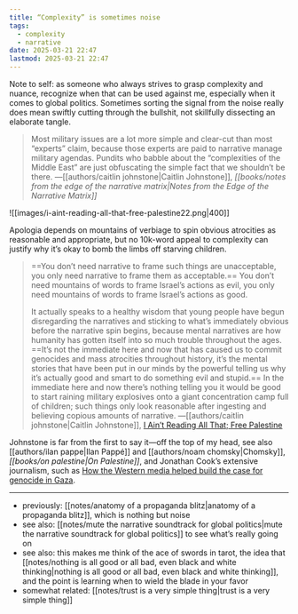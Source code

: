 ```yaml
---
title: “Complexity” is sometimes noise
tags:
  - complexity
  - narrative
date: 2025-03-21 22:47
lastmod: 2025-03-21 22:47
---
```

Note to self: as someone who always strives to grasp complexity and nuance, recognize when that can be used against me, especially when it comes to global politics. Sometimes sorting the signal from the noise really does mean swiftly cutting through the bullshit, not skillfully dissecting an elaborate tangle.

> Most military issues are a lot more simple and clear-cut than most “experts” claim, because those experts are paid to narrative manage military agendas. Pundits who babble about the “complexities of the Middle East” are just obfuscating the simple fact that we shouldn’t be there. —[[authors/caitlin johnstone|Caitlin Johnstone]], *[[books/notes from the edge of the narrative matrix|Notes from the Edge of the Narrative Matrix]]*

![[images/i-aint-reading-all-that-free-palestine22.png|400]]

Apologia depends on mountains of verbiage to spin obvious atrocities as reasonable and appropriate, but no 10k-word appeal to complexity can justify why it’s okay to bomb the limbs off starving children.

> ==You don’t need narrative to frame such things are unacceptable, you only need narrative to frame them as acceptable.== You don’t need mountains of words to frame Israel’s actions as evil, you only need mountains of words to frame Israel’s actions as good.
> 
> It actually speaks to a healthy wisdom that young people have begun disregarding the narratives and sticking to what’s immediately obvious before the narrative spin begins, because mental narratives are how humanity has gotten itself into so much trouble throughout the ages. ==It’s not the immediate here and now that has caused us to commit genocides and mass atrocities throughout history, it’s the mental stories that have been put in our minds by the powerful telling us why it’s actually good and smart to do something evil and stupid.== In the immediate here and now there’s nothing telling you it would be good to start raining military explosives onto a giant concentration camp full of children; such things only look reasonable after ingesting and believing copious amounts of narrative. —[[authors/caitlin johnstone|Caitlin Johnstone]], [I Ain’t Reading All That; Free Palestine](https://caitlinjohnstone.com.au/2024/06/15/i-aint-reading-all-that-free-palestine/)

Johnstone is far from the first to say it—off the top of my head, see also [[authors/ilan pappe|Ilan Pappé]] and [[authors/noam chomsky|Chomsky]], *[[books/on palestine|On Palestine]]*, and Jonathan Cook’s extensive journalism, such as [How the Western media helped build the case for genocide in Gaza](https://www.jonathan-cook.net/2024-03-20/media-genocide-gaza/).

---
- previously: [[notes/anatomy of a propaganda blitz|anatomy of a propaganda blitz]], which is nothing but noise
- see also: [[notes/mute the narrative soundtrack for global politics|mute the narrative soundtrack for global politics]] to see what’s really going on
- see also: this makes me think of the ace of swords in tarot, the idea that [[notes/nothing is all good or all bad, even black and white thinking|nothing is all good or all bad, even black and white thinking]], and the point is learning when to wield the blade in your favor
- somewhat related: [[notes/trust is a very simple thing|trust is a very simple thing]]